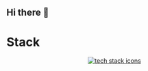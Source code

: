## Hi there 👋

# Stack

<p align="center">
    <a href="https://skillicons.dev">
        <img src="https://skillicons.dev/icons?i=c,ae,html,css,js,figma,java,spring,dart,flutter,mysql,md,postman,git,&perline=14" alt="tech stack icons"/>
    </a>
</p>
